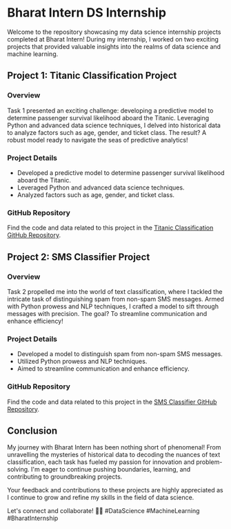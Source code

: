 # Bharat Intern DS Internship

Welcome to the repository showcasing my data science internship projects completed at Bharat Intern! During my internship, I worked on two exciting projects that provided valuable insights into the realms of data science and machine learning.

## Project 1: Titanic Classification Project

### Overview
Task 1 presented an exciting challenge: developing a predictive model to determine passenger survival likelihood aboard the Titanic. Leveraging Python and advanced data science techniques, I delved into historical data to analyze factors such as age, gender, and ticket class. The result? A robust model ready to navigate the seas of predictive analytics!

### Project Details
- Developed a predictive model to determine passenger survival likelihood aboard the Titanic.
- Leveraged Python and advanced data science techniques.
- Analyzed factors such as age, gender, and ticket class.

### GitHub Repository
Find the code and data related to this project in the [Titanic Classification GitHub Repository]([insert_link_here](https://github.com/chandanthota75/Bharat-Intern-DS-Internship/tree/main/Task%201)).

## Project 2: SMS Classifier Project

### Overview
Task 2 propelled me into the world of text classification, where I tackled the intricate task of distinguishing spam from non-spam SMS messages. Armed with Python prowess and NLP techniques, I crafted a model to sift through messages with precision. The goal? To streamline communication and enhance efficiency!

### Project Details
- Developed a model to distinguish spam from non-spam SMS messages.
- Utilized Python prowess and NLP techniques.
- Aimed to streamline communication and enhance efficiency.

### GitHub Repository
Find the code and data related to this project in the [SMS Classifier GitHub Repository](https://github.com/chandanthota75/Bharat-Intern-DS-Internship/tree/main/Task%202).

## Conclusion
My journey with Bharat Intern has been nothing short of phenomenal! From unravelling the mysteries of historical data to decoding the nuances of text classification, each task has fueled my passion for innovation and problem-solving. I'm eager to continue pushing boundaries, learning, and contributing to groundbreaking projects.

Your feedback and contributions to these projects are highly appreciated as I continue to grow and refine my skills in the field of data science.

Let's connect and collaborate! 🚀🌟 #DataScience #MachineLearning #BharatInternship
